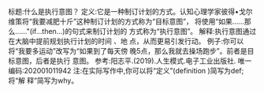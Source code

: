 标题:什么是执行意图？
定义:它是一种制订计划的方式。认知心理学家彼得•戈尔
维策将“我要减肥十斤”这种制订计划的方式称为“目标意图”，
将使用“如果……那么……"(if…then…)的句式来制订计划的
方式称为“执行意图”。
解释:执行意图通过在大脑中提前规划执行计划的时间 、地
点，从而更易引发行动。
例子:你可以将“我要多运动”改写为“如果到了每天傍
晚5点，那么我就去操场跑步”。前者是目标意图，后者是执行
意图。
参考:阳志平.(2019).人生模式.电子工业出版社.
唯一编码:202001011942
注:在实际写作中,你可以将“定义”(definition )简写为def;将“解
释”简写为why。